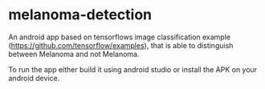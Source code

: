 # melanoma-detection
An android app based on tensorflows image classification example (https://github.com/tensorflow/examples), that is able to distinguish between Melanoma and not Melanoma.

To run the app either build it using android studio or install the APK on your android device.
